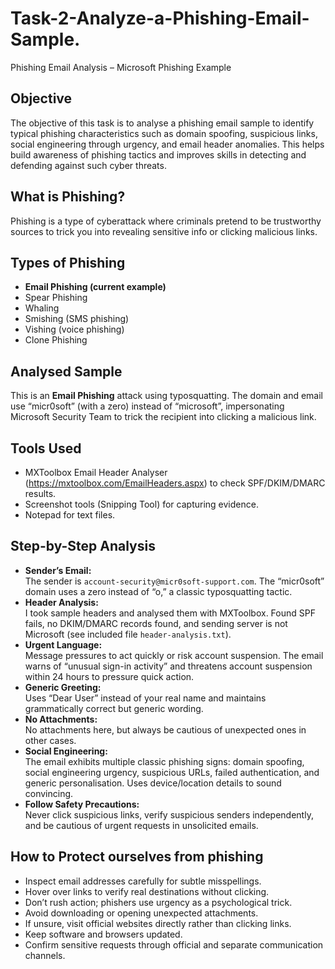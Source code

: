 # Task-2-Analyze-a-Phishing-Email-Sample.
Phishing Email Analysis – Microsoft Phishing Example

## Objective
The objective of this task is to analyse a phishing email sample to identify typical phishing characteristics such as domain spoofing, suspicious links, social engineering through urgency, and email header anomalies. This helps build awareness of phishing tactics and improves skills in detecting and defending against such cyber threats.

## What is Phishing?
Phishing is a type of cyberattack where criminals pretend to be trustworthy sources to trick you into revealing sensitive info or clicking malicious links.

## Types of Phishing
- **Email Phishing (current example)**
- Spear Phishing
- Whaling
- Smishing (SMS phishing)
- Vishing (voice phishing)
- Clone Phishing

## Analysed Sample
This is an **Email Phishing** attack using typosquatting. The domain and email use “micr0soft” (with a zero) instead of “microsoft”, impersonating Microsoft Security Team to trick the recipient into clicking a malicious link.

## Tools Used
- MXToolbox Email Header Analyser (https://mxtoolbox.com/EmailHeaders.aspx) to check SPF/DKIM/DMARC results.
- Screenshot tools (Snipping Tool) for capturing evidence.
- Notepad for text files.

## Step-by-Step Analysis
- **Sender’s Email:**  
   The sender is `account-security@micr0soft-support.com`. The “micr0soft” domain uses a zero instead of “o,” a classic typosquatting tactic.
- **Header Analysis:**  
   I took sample headers and analysed them with MXToolbox. Found SPF fails, no DKIM/DMARC records found, and sending server is not Microsoft (see included file `header-analysis.txt`). 
- **Urgent Language:**  
   Message pressures to act quickly or risk account suspension. The email warns of “unusual sign-in activity” and threatens account suspension within 24 hours to pressure quick action.
- **Generic Greeting:**  
   Uses “Dear User” instead of your real name and maintains grammatically correct but generic wording.
- **No Attachments:**  
   No attachments here, but always be cautious of unexpected ones in other cases.
- **Social Engineering:**  
   The email exhibits multiple classic phishing signs: domain spoofing, social engineering urgency, suspicious URLs, failed authentication, and generic personalisation.
   Uses device/location details to sound convincing.
- **Follow Safety Precautions:**  
   Never click suspicious links, verify suspicious senders independently, and be cautious of urgent requests in unsolicited emails.

## How to Protect ourselves from phishing
- Inspect email addresses carefully for subtle misspellings.
- Hover over links to verify real destinations without clicking.
- Don’t rush action; phishers use urgency as a psychological trick.
- Avoid downloading or opening unexpected attachments.
- If unsure, visit official websites directly rather than clicking links.
- Keep software and browsers updated.
- Confirm sensitive requests through official and separate communication channels.

